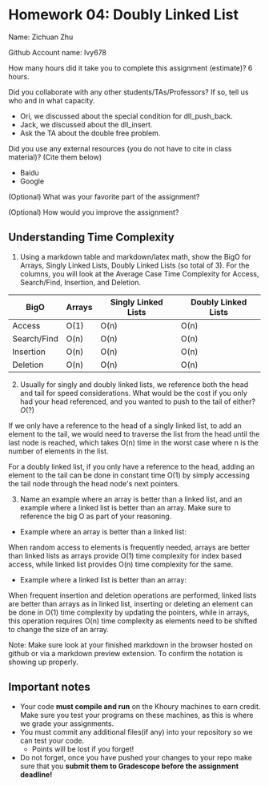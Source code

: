 # Homework 04: Doubly Linked List

Name: Zichuan Zhu

Github Account name: Ivy678

How many hours did it take you to complete this assignment (estimate)? 
6 hours.

Did you collaborate with any other students/TAs/Professors? If so, tell us who and in what capacity.  
- Ori, we discussed about the special condition for dll_push_back.
- Jack, we discussed about the dll_insert.
- Ask the TA about the double free problem.


Did you use any external resources (you do not have to cite in class material)? (Cite them below)  
- Baidu
- Google


(Optional) What was your favorite part of the assignment? 

(Optional) How would you improve the assignment? 

## Understanding Time Complexity

1. Using a markdown table and markdown/latex math, show the BigO for Arrays, Singly Linked Lists, Doubly Linked Lists (so total of 3). For the columns, you will look at the Average Case Time Complexity for Access, Search/Find,	Insertion, and Deletion. 

| BigO        | Arrays            | Singly Linked Lists     |  Doubly Linked Lists |
|-------------|-------------------|-------------------------|----------------------|
| Access      | O(1)              | O(n)                    | O(n)                 |
| Search/Find | O(n)              | O(n)                    | O(n)                 |
| Insertion   | O(n)              | O(n)                    | O(n)                 |
| Deletion    | O(n)              | O(n)                    | O(n)                 |


2. Usually for singly and doubly linked lists, we reference both the head and tail for speed considerations. What would be the cost if you only had your head referenced, and you wanted to push to the tail of either?  $O(?)$

If we only have a reference to the head of a singly linked list, to add an element to the tail, we would need to traverse the list from the head until the last node is reached, which takes O(n) time in the worst case where n is the number of elements in the list.

For a doubly linked list, if you only have a reference to the head, adding an element to the tail can be done in constant time O(1) by simply accessing the tail node through the head node's next pointers.



3. Name an example where an array is better than a linked list, and an example where a linked list is better than an array. Make sure to reference the big O as part of your reasoning.

- Example where an array is better than a linked list:

When random access to elements is frequently needed, arrays are better than linked lists as arrays provide O(1) time complexity for index based access, while linked list provides O(n) time complexity for the same.

- Example where a linked list is better than an array:

When frequent insertion and deletion operations are performed, linked lists are better than arrays as in linked list, inserting or deleting an element can be done in O(1) time complexity by updating the pointers, while in arrays, this operation requires O(n) time complexity as elements need to be shifted to change the size of an array.



Note: Make sure look at your finished markdown in the browser hosted on github or via a markdown preview extension. To confirm the notation is showing up properly. 

## Important notes

* Your code **must compile and run** on the Khoury machines to earn credit. Make sure you test your programs on these machines, as this is where we grade your assignments.
* You must commit any additional files(if any) into your repository so we can test your code.
  * Points will be lost if you forget!
* Do not forget, once you have pushed your changes to your repo make sure that you **submit them to Gradescope before the assignment deadline!**

